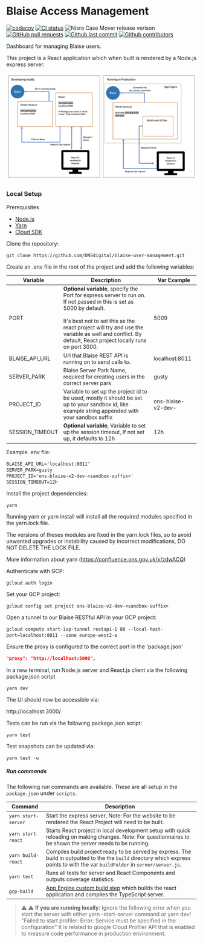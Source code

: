 # Blaise Access Management

[![codecov](https://codecov.io/gh/ONSdigital/blaise-access-management/branch/main/graph/badge.svg)](https://codecov.io/gh/ONSdigital/blaise-access-management)
[![CI status](https://github.com/ONSdigital/blaise-access-management/workflows/Test%20coverage%20report/badge.svg)](https://github.com/ONSdigital/blaise-access-management/workflows/Test%20coverage%20report/badge.svg)
<img src="https://img.shields.io/github/release/ONSdigital/blaise-access-management.svg?style=flat-square" alt="Nisra Case Mover release verison">
[![GitHub pull requests](https://img.shields.io/github/issues-pr-raw/ONSdigital/blaise-access-management.svg)](https://github.com/ONSdigital/blaise-access-management/pulls)
[![Github last commit](https://img.shields.io/github/last-commit/ONSdigital/blaise-access-management.svg)](https://github.com/ONSdigital/blaise-access-management/commits)
[![Github contributors](https://img.shields.io/github/contributors/ONSdigital/blaise-access-management.svg)](https://github.com/ONSdigital/blaise-access-management/graphs/contributors)

Dashboard for managing Blaise users.

This project is a React application which when built is rendered by a Node.js express server.

![React and NodeJS server setup diagram](.github/ReactNodeJSDiagram.jpg)

### Local Setup

Prerequisites
- [Node.js](https://nodejs.org/)
- [Yarn](https://yarnpkg.com/)
- [Cloud SDK](https://cloud.google.com/sdk/)

Clone the repository:

```shell script
git clone https://github.com/ONSdigital/blaise-user-management.git
```

Create an .env file in the root of the project and add the following variables:

| Variable            | Description                                                                                                                                                                                                                                                                            | Var Example          |
|---------------------|----------------------------------------------------------------------------------------------------------------------------------------------------------------------------------------------------------------------------------------------------------------------------------------|----------------------|
| PORT                | **Optional variable**, specify the Port for express server to run on. If not passed in this is set as 5000 by default. <br><br>It's best not to set this as the react project will try and use the variable as well and conflict. By default, React project locally runs on port 3000. | 5009                 |
| BLAISE_API_URL      | Url that Blaise REST API is running on to send calls to.                                                                                                                                                                                                                     | localhost:8011       |
| SERVER_PARK         | Blaise Server Park Name, required for creating users in the correct server park                                                                                                                                                                                                        | gusty                |
| PROJECT_ID      | Variable to set up the project id to be used, mostly it should be set up to your sandbox id, like example string appended with your sandbox suffix                                                                                                                                                                                                                     | ons-blaise-v2-dev-<sandbox-suffix>       |
| SESSION_TIMEOUT      | **Optional variable**, Variable to set up the session timeout, If not set up, it defaults to 12h                                                                                                                                                                                                                     |  12h       |


Example .env file:

```.env
BLAISE_API_URL='localhost:8011'
SERVER_PARK=gusty
PROJECT_ID='ons-blaise-v2-dev-<sandbox-suffix>'
SESSION_TIMEOUT=12h
```

Install the project dependencies:

```shell script
yarn
```

Running yarn or yarn install will install all the required modules specified in the yarn.lock file.

The versions of theses modules are fixed in the yarn.lock files, so to avoid unwanted upgrades or instability caused by incorrect modifications, DO NOT DELETE THE LOCK FILE.

More information about yarn (https://confluence.ons.gov.uk/x/zdwACQ)

Authenticate with GCP:
```shell
gcloud auth login
```

Set your GCP project:
```shell
gcloud config set project ons-blaise-v2-dev-<sandbox-suffix>
```

Open a tunnel to our Blaise RESTful API in your GCP project:
```shell
gcloud compute start-iap-tunnel restapi-1 80 --local-host-port=localhost:8011 --zone europe-west2-a
```

Ensure the proxy is configured to the correct port in the 'package.json'

```.json
"proxy": "http://localhost:5000",
```

In a new terminal, run Node.js server and React.js client via the following package.json script

```shell script
yarn dev
```

The UI should now be accessible via:

http://localhost:3000/

Tests can be run via the following package.json script:

```shell script
yarn test
```

Test snapshots can be updated via:

```shell script
yarn test -u
```


##### Run commands

The following run commands are available. These are all setup in the `package.json` under `scripts`.

| Command             | Description                                                                                                                                                                              |
|---------------------|------------------------------------------------------------------------------------------------------------------------------------------------------------------------------------------|
| `yarn start-server` | Start the express server, Note: For the website to be rendered the React Project will need to be built.                                                                                  |
| `yarn start-react`  | Starts React project in local development setup with quick reloading on making changes. Note: For questionnaires to be shown the server needs to be running.                                |
| `yarn build-react`  | Compiles build project ready to be served by express. The build in outputted to the the `build` directory which express points to with the var `buildFolder` in `server/server.js`.      |
| `yarn test`         | Runs all tests for server and React Components and outputs coverage statistics.                                                                                                          |
| `gcp-build`         | [App Engine custom build step](https://cloud.google.com/appengine/docs/standard/nodejs/running-custom-build-step) which builds the react application and complies the TypeScript server. |

> ⚠ :warning: **If you are running locally**: Ignore the following error when you start the server with either yarn -start-server command or yarn dev!
"Failed to start profiler: Error: Service must be specified in the configuration" It is related to google Cloud Profiler API that is enabled to measure code performance in production environment.
